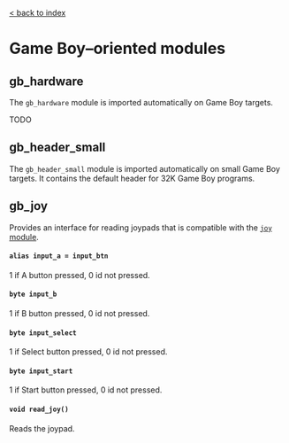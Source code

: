 [< back to index](../doc_index.md)

# Game Boy–oriented modules

## gb_hardware

The `gb_hardware` module is imported automatically on Game Boy targets.

TODO

## gb_header_small

The `gb_header_small` module is imported automatically on small Game Boy targets.
It contains the default header for 32K Game Boy programs.  

## gb_joy

Provides an interface for reading joypads that is compatible with the [`joy` module](./joy.md).

#### `alias input_a = input_btn`

1 if A button pressed, 0 id not pressed.

#### `byte input_b`

1 if B button pressed, 0 id not pressed.

#### `byte input_select`

1 if Select button pressed, 0 id not pressed.

#### `byte input_start`

1 if Start button pressed, 0 id not pressed.

#### `void read_joy()`

Reads the joypad.
